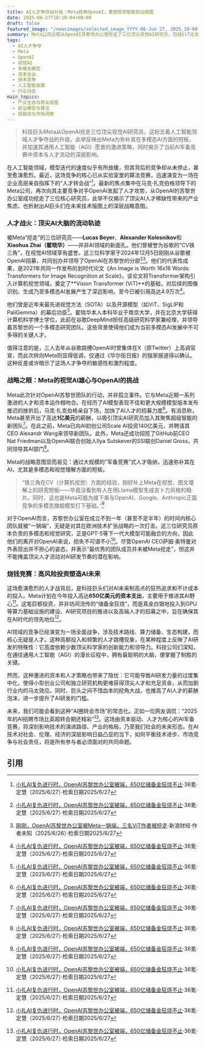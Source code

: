 ```yaml
---
title: AI人才争夺战升级：Meta挖角OpenAI，重塑视觉智能前沿版图
date: 2025-06-27T10:10:04+08:00
draft: false
featured_image: "/newsimages/selected_image_YYYY-06-Jun 27, 2025_10-00-18-964.jpg"
summary: Meta公司近期从OpenAI苏黎世办公室挖走了三位顶尖视觉AI研究员，包括ViT论文核心作者，此举是其在AI领域加速人才布局的最新动作。面对此前模型表现不佳的挑战，Meta正以激进的资本投入（计划650亿美元资本支出）和高薪挖角策略，全力弥补其在多模态和视觉AI方面的短板，旨在与OpenAI、Google等巨头在通用人工智能竞赛中争夺先机，这标志着全球AI人才战和资本投入的白热化。
tags: 
  - AI人才争夺
  - Meta
  - OpenAI
  - 视觉AI
  - 多模态模型
  - 资本支出
  - 技术竞争
  - 人工智能发展
  - 行业动态
main_topics: 
  - 产业生态与商业版图
  - 前沿模型与算法
  - 投融资与市场洞察
---
```


> 科技巨头Meta从OpenAI挖走三位顶尖视觉AI研究员，这标志着人工智能领域人才争夺战的升级。此举反映出Meta为弥补其在多模态AI方面的短板，并加速其通用人工智能（AGI）愿景的激进策略，同时揭示了当前AI军备竞赛中资本与人才流动的深层影响。

在人工智能领域，模型迭代的速度似乎有所放缓，但其背后的竞争却从未停止，甚至愈演愈烈。最近，这场竞争的核心已从实验室里的算法竞赛，迅速演变为一场在企业高层亲自指挥下的“人才转会战”[^1]。最新的焦点集中在马克·扎克伯格领导下的Meta公司，再次向其主要竞争对手OpenAI发起了人才攻势，从OpenAI的苏黎世办公室成功挖走了三位核心研究员，此举不仅揭示了顶尖AI人才稀缺性带来的产业焦虑，也折射出AI巨头们在未来技术版图上的深层战略意图。

### 人才战火：顶尖AI大脑的流动轨迹

被Meta“挖走”的三位研究员——**Lucas Beyer**、**Alexander Kolesnikov**和**Xiaohua Zhai（翟晓华）**——并非AI领域的新面孔。他们曾被誉为谷歌的“CV铁三角”，在视觉AI领域享有盛誉。这三位科学家于2024年12月5日刚刚从谷歌被OpenAI招募，共同创办并领导了OpenAI在苏黎世的分部[^1][^2]。他们的代表性成果，是2021年共同一作发布的划时代论文《An Image is Worth 16x16 Words: Transformers for Image Recognition at Scale》，该论文将Transformer架构引入计算机视觉领域，奠定了**Vision Transformer (ViT)**的基础，对后续的图像识别、生成乃至多模态AI发展产生了深远影响，至今已被引用高达4.9万次[^1]。

他们曾是近年来最先进视觉方法（SOTA）以及开源模型（如ViT、SigLIP和PaliGemma）的幕后功臣[^1]。翟晓华本人本科毕业于南京大学，并在北京大学获得计算机科学博士学位，此前在谷歌DeepMind担任高级研究科学家兼经理，并领导着苏黎世的一个多模态研究团队。这些背景使得他们成为当前多模态AI发展中不可多得的关键人才。

值得注意的是，三人去年从谷歌跳槽OpenAI时曾集体在X（原Twitter）上高调官宣，而此次转向Meta则显得低调，仅通过《华尔街日报》的独家报道得以确认。这种反差或许暗示了这场人才争夺的敏感性和激烈程度。

### 战略之眼：Meta的视觉AI雄心与OpenAI的挑战

Meta此次针对OpenAI苏黎世团队的行动，并非孤立事件。它与Meta近期一系列激进的人才和资本运作相吻合。在经历了AI模型表现不佳和更大规模模型版本发布推迟的挫折后，马克·扎克伯格亲自下场，加快了AI人才的招募力度[^1]。有消息称，Meta甚至开出了高达**1亿美元**的薪酬，以吸引顶尖AI研究员加入其聚焦超级智能的新团队[^1]。在此之前，Meta已向AI初创公司Scale AI投资140亿美元，并聘请其CEO Alexandr Wang来领导新团队。此外，Meta还成功招揽了GitHub前CEO Nat Friedman以及OpenAI联合创始人Ilya Sutskever的SSI联创Daniel Gross，共同领导其AI部门[^1]。

Meta的战略意图显而易见：通过大规模的“军备竞赛”式人才吸纳，迅速弥补其在AI，尤其是多模态和视觉理解方面的短板。

> “铁三角在CV（计算机视觉）方面的经验，刚好补上Meta在视觉、图文理解上的研究短板——毕竟没看到有人在用Llama模型生成吉卜力风格的相片。同时，这也是Meta可能为接下来与OpenAI、Google、Anthropic正面竞争的多模态旗舰模型打下基础。”[^1]

对于OpenAI而言，苏黎世办公室在成立不到一年（甚至不足半年）的时间内核心团队就被“一锅端”，无疑是对其在欧洲技术扩张战略的一次打击。这三位研究员原本负责的多模态和视觉研究，正是GPT-5等下一代大模型可能融合的方向，因此他们的离开对OpenAI来说，损失不可谓不小[^1]。尽管OpenAI CEO萨姆·奥特曼对外表现出并不担心的姿态，并表示“最优秀的团队成员并未被Meta挖走”，但这并不能掩盖顶尖人才流动对AI研发节奏的潜在影响。

### 烧钱竞赛：高风险投资塑造AI未来

这场愈演愈烈的人才战背后，是科技巨头们对AI未来制高点的狂热追求和不计成本的投入。Meta计划在今年投入高达**650亿美元的资本支出**，主要用于推进其AI野心[^1]。这笔巨额投资，并非坊间流传的“储备金狂烧”，而是真金白银地投入到GPU等算力基础设施的建设、AI研究项目的推进以及高端人才的招募之中，旨在确保其在AI时代的领先地位[^1]。

AI领域的竞争已经演变为一场全面战争，涉及技术路线、算力储备、生态构建，而核心无疑是人才。这种高额投入和频繁的人才跳槽现象，在某种程度上反映了AI研发的特殊性：它高度依赖少数顶尖科学家的创新能力和领导力。科技公司们深知，在通往通用人工智能（AGI）的漫长征程中，拥有最聪明的大脑，便掌握了制胜的关键。

然而，这种激进的资本和人才策略也带来了隐忧：它可能导致AI研发力量的过度集中化，使得小型创业公司和独立研究机构更难获得顶尖人才和充足资金，从而加剧行业内的马太效应。同时，巨头之间不惜血本的挖角大战，也推高了AI人才的薪酬泡沫，进一步提升了AI研发的门槛。

未来，我们可能会看到这种“AI圈转会市场”的常态化。正如一位网友调侃：“2025年的AI招聘市场比英超转会期还精彩”[^1]。这场由资本驱动、人才为核心的AI军备竞赛，将深刻影响技术的演进路径、产业的格局，乃至我们社会的未来形态。在AI技术对社会、伦理、经济的深层影响日益凸显的当下，如何平衡技术进步、市场竞争与社会责任，将是所有参与者必须面对的共同命题。

## 引用

[^1]: [小扎AI复仇进行时，OpenAI苏黎世办公室被端，650亿储备金狂烧不止](https://www.36kr.com/p/3354072253920131)·36氪·定慧（2025/6/27）·检索日期2025/6/27
[^2]: [刚刚，OpenAI苏黎世办公室被Meta一锅端，三名ViT作者被挖走](https://t.cj.sina.com.cn/articles/view/3996876140/ee3b7d6c0010153i2)·新浪财经·作者未知（2025/6/26）·检索日期2025/6/27
